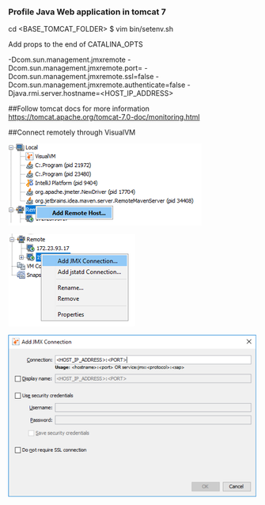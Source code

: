### Profile Java Web application in tomcat 7
cd <BASE_TOMCAT_FOLDER>
$ vim bin/setenv.sh

Add props to the end of CATALINA_OPTS

-Dcom.sun.management.jmxremote -Dcom.sun.management.jmxremote.port=<PORT> -Dcom.sun.management.jmxremote.ssl=false -Dcom.sun.management.jmxremote.authenticate=false -Djava.rmi.server.hostname=<HOST_IP_ADDRESS>

##Follow tomcat docs for more information
https://tomcat.apache.org/tomcat-7.0-doc/monitoring.html 


##Connect remotely through VisualVM

![Add remove host](pictures/remote_debug1.png)

![Add JMX connection](pictures/remote_debug2.png)

![Configure JMX connection](pictures/remote_debug3.png)



